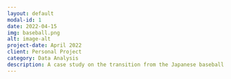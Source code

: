 ```yaml
---
layout: default
modal-id: 1
date: 2022-04-15
img: baseball.png
alt: image-alt
project-date: April 2022
client: Personal Project
category: Data Analysis
description: A case study on the transition from the Japanese baseball league to the Majors, and what we can expect from Seiya Suzuki. .
---
```

